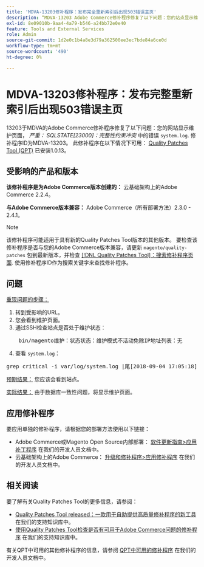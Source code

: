 ```yaml
---
title: 'MDVA-13203修补程序：发布完全重新索引后出现503错误主页'
description: “MDVA-13203 Adobe Commerce修补程序修复了以下问题：您的站点显示维护页面，并且“system.log”中存在*CRITICAL： SQLSTATE\[23000\]：完整性约束冲突*错误。” 修补程序ID为MDVA-13203。 安装[Quality Patches Tool (QPT)](/help/announcements/adobe-commerce-announcements/magento-quality-patches-released-new-tool-to-self-serve-quality-patches.md) 1.0.13后，即可使用此修补程序。
exl-id: 8e09010b-9aa4-4a79-b546-a24bb72e0e40
feature: Tools and External Services
role: Admin
source-git-commit: 1d2e0c1b4a8e3d79a362500ee3ec7bde84a6ce0d
workflow-type: tm+mt
source-wordcount: '490'
ht-degree: 0%

---
```


# MDVA-13203修补程序：发布完整重新索引后出现503错误主页

13203于MDVA的Adobe Commerce修补程序修复了以下问题：您的网站显示维护页面， *严重： SQLSTATE\[23000\]：完整性约束冲突* 中的错误 `system.log`. 修补程序ID为MDVA-13203。 此修补程序在以下情况下可用： [Quality Patches Tool (QPT)](/help/announcements/adobe-commerce-announcements/magento-quality-patches-released-new-tool-to-self-serve-quality-patches.md) 已安装1.0.13。

## 受影响的产品和版本

**该修补程序是为Adobe Commerce版本创建的：** 云基础架构上的Adobe Commerce 2.2.4。

**与Adobe Commerce版本兼容：** Adobe Commerce（所有部署方法）2.3.0 - 2.4.1。

>[!NOTE]
>
>该修补程序可能适用于具有新的Quality Patches Tool版本的其他版本。 要检查该修补程序是否与您的Adobe Commerce版本兼容，请更新 `magento/quality-patches` 包到最新版本，并检查 [[!DNL Quality Patches Tool]：搜索修补程序页面](https://devdocs.magento.com/quality-patches/tool.html#patch-grid). 使用修补程序ID作为搜索关键字来查找修补程序。

## 问题

<u>重现问题的步骤：</u>

1. 转到受影响的URL。
1. 您会看到维护页面。
1. 通过SSH检查站点是否处于维护状态：
   <pre> bin/magento维护：状态状态：维护模式不活动免除IP地址列表：无</pre>
1. 查看 `system.log`：

<pre>grep critical -i var/log/system.log |尾[2018-09-04 17:05:18] report.CRITICAL： SQLSTATE[23000]：完整性约束违规： 1062键“PRIMARY”的重复条目“4613”，查询为： INSERT INTO 'search_tmp_5b8ebb4e994da5_88027289' ('entity_id'，'score')值(？， ？)，..(？)， (？， ？) [] [] [2018-09-04 17:05:21] report.CRITICAL： SQLSTATE[23000]：完整性约束违规： 1062键“PRIMARY”的重复条目“4613”，查询为： INSERT INTO 'search_tmp_5b8ebb51579943_52333638' ('entity_id'，'score')值(？， ？)，...，(？， ？) [] [] [2018-09-04 17:05:47] report.CRITICAL： SQLSTATE[23000]：完整性约束违规： 1062键“PRIMARY”的重复条目“1350”，查询为： INSERT INTO 'search_tmp_5b8ebb6b7028f4_68065024' ('entity_id'，'score')值(？、？)、(？)、(？)、(？、？)、(？)、(？、？)、(？)、(？)、(？)、？)、(？ (？、？)、(？、？)、(？、？)、(？、？)、(？、？) [] [] [2018-09-04 17:05:47] report.CRITICAL： SQLSTATE[23000]：完整性约束违规： 1062键“PRIMARY”的重复条目“1350”，查询为： INSERT INTO 'search_tmp_5b8ebb6b7885a9_23360993' ('entity_id'，'score')值(？、？)、(？)、(？)、(？、？)、(？)、(？、？)、(？)、(？)、(？)、？)、(？ (？、？)、(？、？)、(？、？)、(？、？)、(？、？) [] []日期：星期二9月4日17:06:2018年11月UTC</pre>

<u>预期结果：</u> 您应该会看到站点。

<u>实际结果：</u> 由于数据库一致性问题，将显示维护页面。

## 应用修补程序

要应用单独的修补程序，请根据您的部署方法使用以下链接：

* Adobe Commerce或Magento Open Source内部部署： [软件更新指南>应用补丁程序](https://devdocs.magento.com/guides/v2.4/comp-mgr/patching/mqp.html) 在我们的开发人员文档中。
* 云基础架构上的Adobe Commerce： [升级和修补程序>应用修补程序](https://devdocs.magento.com/cloud/project/project-patch.html) 在我们的开发人员文档中。

## 相关阅读

要了解有关Quality Patches Tool的更多信息，请参阅：

* [Quality Patches Tool released：一款用于自助提供高质量修补程序的新工具](/help/announcements/adobe-commerce-announcements/magento-quality-patches-released-new-tool-to-self-serve-quality-patches.md) 在我们的支持知识库中。
* [使用Quality Patches Tool检查是否有可用于Adobe Commerce问题的修补程序](/help/support-tools/patches-available-in-qpt-tool/check-patch-for-magento-issue-with-magento-quality-patches.md) 在我们的支持知识库中。

有关QPT中可用的其他修补程序的信息，请参阅 [QPT中可用的修补程序](https://devdocs.magento.com/quality-patches/tool.html#patch-grid) 在我们的开发人员文档中。
